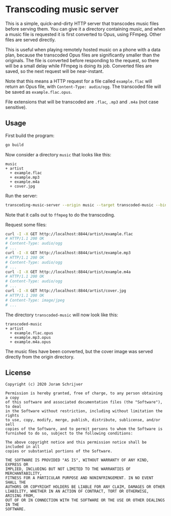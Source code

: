 # Transcoding music server

This is a simple, quick-and-dirty HTTP server that transcodes music files
before serving them. You can give it a directory containing music, and when a
music file is requested it is first converted to Opus, using FFmpeg. Other
files are served directly.

This is useful when playing remotely hosted music on a phone with a data plan,
because the transcoded Opus files are significantly smaller than the originals.
The file is converted before responding to the request, so there will be a
small delay while FFmpeg is doing its job. Converted files are saved, so the
next request will be near-instant.

Note that this means a HTTP request for a file called `example.flac` will
return an Opus file, with `Content-Type: audio/ogg`. The transcoded file will
be saved as `example.flac.opus`.

File extensions that will be transcoded are `.flac`, `.mp3` and `.m4a` (not
case sensitive).

## Usage

First build the program:

```sh
go build
```

Now consider a directory `music` that looks like this:

```
music
+ artist
  + example.flac
  + example.mp3
  + example.m4a
  + cover.jpg
```

Run the server:

```sh
transcoding-music-server --origin music --target transcoded-music --bind :8844
```

Note that it calls out to `ffmpeg` to do the transcoding.

Request some files:

```sh
curl -I -X GET http://localhost:8844/artist/example.flac
# HTTP/1.1 200 OK
# Content-Type: audio/ogg
# ...
curl -I -X GET http://localhost:8844/artist/example.mp3
# HTTP/1.1 200 OK
# Content-Type: audio/ogg
# ...
curl -I -X GET http://localhost:8844/artist/example.m4a
# HTTP/1.1 200 OK
# Content-Type: audio/ogg
# ...
curl -I -X GET http://localhost:8844/artist/cover.jpg
# HTTP/1.1 200 OK
# Content-Type: image/jpeg
# ...
```

The directory `transcoded-music` will now look like this:

```
transcoded-music
+ artist
  + example.flac.opus
  + example.mp3.opus
  + example.m4a.opus
```

The music files have been converted, but the cover image was served directly
from the origin directory.

## License

```
Copyright (c) 2020 Joram Schrijver

Permission is hereby granted, free of charge, to any person obtaining a copy
of this software and associated documentation files (the "Software"), to deal
in the Software without restriction, including without limitation the rights
to use, copy, modify, merge, publish, distribute, sublicense, and/or sell
copies of the Software, and to permit persons to whom the Software is
furnished to do so, subject to the following conditions:

The above copyright notice and this permission notice shall be included in all
copies or substantial portions of the Software.

THE SOFTWARE IS PROVIDED "AS IS", WITHOUT WARRANTY OF ANY KIND, EXPRESS OR
IMPLIED, INCLUDING BUT NOT LIMITED TO THE WARRANTIES OF MERCHANTABILITY,
FITNESS FOR A PARTICULAR PURPOSE AND NONINFRINGEMENT. IN NO EVENT SHALL THE
AUTHORS OR COPYRIGHT HOLDERS BE LIABLE FOR ANY CLAIM, DAMAGES OR OTHER
LIABILITY, WHETHER IN AN ACTION OF CONTRACT, TORT OR OTHERWISE, ARISING FROM,
OUT OF OR IN CONNECTION WITH THE SOFTWARE OR THE USE OR OTHER DEALINGS IN THE
SOFTWARE.
```

